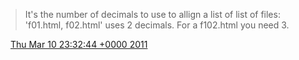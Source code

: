 > It's the number of decimals to use to allign  a list of list of files: 'f01\.html, f02\.html' uses 2 decimals\. For a f102\.html you need 3\.

<img src="../../media/tweet.ico" width="12" /> [Thu Mar 10 23:32:44 +0000 2011](https://twitter.com/DromerDenker/status/45990500716642304)